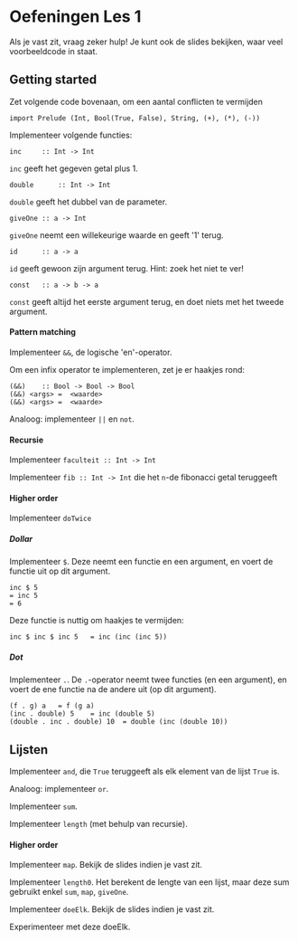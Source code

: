 Oefeningen Les 1
================

Als je vast zit, vraag zeker hulp! Je kunt ook de slides bekijken, waar veel voorbeeldcode in staat.

Getting started
---------------

Zet volgende code bovenaan, om een aantal conflicten te vermijden

    import Prelude (Int, Bool(True, False), String, (+), (*), (-))

Implementeer volgende functies:

    inc		:: Int -> Int

````inc```` geeft het gegeven getal plus 1.


    double		:: Int -> Int

````double```` geeft het dubbel van de parameter.

    giveOne	:: a -> Int

````giveOne```` neemt een willekeurige waarde en geeft '1' terug.

    id		:: a -> a

````id```` geeft gewoon zijn argument terug. Hint: zoek het niet te ver!

    const	:: a -> b -> a

````const```` geeft altijd het eerste argument terug, en doet niets met het tweede argument.

#### Pattern matching

Implementeer ````&&````, de logische 'en'-operator.

Om een infix operator te implementeren, zet je er haakjes rond:

    (&&)	:: Bool -> Bool -> Bool
    (&&) <args>	=  <waarde>
    (&&) <args>	=  <waarde>



Analoog: implementeer ````||```` en ````not````.

#### Recursie

Implementeer ````faculteit :: Int -> Int````

Implementeer ````fib :: Int -> Int```` die het ````n````-de fibonacci getal teruggeeft

#### Higher order

Implementeer ````doTwice````

##### Dollar

Implementeer ````$````. Deze neemt een functie en een argument, en voert de functie uit op dit argument.

    inc $ 5
    = inc 5
    = 6

Deze functie is nuttig om haakjes te vermijden:

    inc $ inc $ inc 5	= inc (inc (inc 5))


##### Dot


Implementeer ````.````. De ````.````-operator neemt twee functies (en een argument), en voert de ene functie na de andere uit (op dit argument).

    (f . g) a	= f (g a)
    (inc . double) 5	= inc (double 5)
    (double . inc . double) 10	= double (inc (double 10))


Lijsten
-------

Implementeer ````and````, die ````True```` teruggeeft als elk element van de lijst ````True```` is.

Analoog: implementeer ````or````.

Implementeer ````sum````.

Implementeer ````length```` (met behulp van recursie).

#### Higher order

Implementeer ````map````. Bekijk de slides indien je vast zit.

Implementeer ````length0````. Het berekent de lengte van een lijst, maar deze sum gebruikt enkel ````sum````, ````map````, ````giveOne````.

Implementeer ````doeElk````. Bekijk de slides indien je vast zit.

Experimenteer met deze doeElk.
